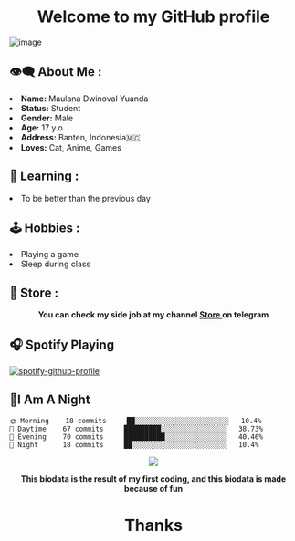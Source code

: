 <h1 align="center">Welcome to my GitHub profile</h1>

![image](https://telegra.ph/file/b49aa6ee9c1321da44ba4.jpg) 

## 👁‍🗨 About Me : 

<li>
<b>Name:</b> Maulana Dwinoval Yuanda</li>
<li>
<b>Status:</b> Student</li>
<li>
<b>Gender:</b> Male</li>
<li>
<b>Age:</b> 17 y.o</li>
<li>
<b>Address:</b> Banten, Indonesia🇲🇨</li>
<li>
<b>Loves:</b> Cat, Anime, Games</li>

## 📖 Learning :
<li>
To be better than the previous day</li>

## 🕹 Hobbies :
<li>
Playing a game</li>
<li>
Sleep during class</li>

## 📣 Store :

<p align="center">
   <b>You can check my side job at my channel
   <a href="https://t.me/hayatostore">Store
</a> on telegram</b>
</p>

## 🎧 Spotify Playing

[![spotify-github-profile](https://spotify-github-profile.vercel.app/api/view?uid=31kelfmt334mrkruanmwyjzafw5q&cover_image=true&theme=natemoo-re&show_offline=false&bar_color=53b14f&bar_color_cover=true)](https://spotify-github-profile.vercel.app/api/view?uid=31kelfmt334mrkruanmwyjzafw5q&redirect=true)

## 🦉I Am A Night

```text
🌞 Morning    18 commits     ██░░░░░░░░░░░░░░░░░░░░░░░   10.4% 
🌆 Daytime    67 commits     █████████░░░░░░░░░░░░░░░░   38.73% 
🌃 Evening    70 commits     ██████████░░░░░░░░░░░░░░░   40.46% 
🌙 Night      18 commits     ██░░░░░░░░░░░░░░░░░░░░░░░   10.4%

```

<div>
<div align="center">
<img src="https://thumbs.gfycat.com/ElderlyNiceIsopod-size_restricted.gif">
</div>

  <p align="center">
     <b>This biodata is the result of my first coding, 
     and this biodata is made because of fun</b>
</p>

  <h1 align="center">Thanks
</h1>
